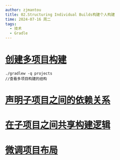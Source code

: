 ```yaml
---
author: zjmantou
title: 02.Structuring Individual Builds构建个人构建
time: 2024-07-16 周二
tags:
  - 技术
  - Gradle
---
```

# [创建多项目构建](https://docs.gradle.org/7.6/userguide/multi_project_builds.html)

```shell
./gradlew -q projects
//查看多项目构建的结构
```

# [声明子项目之间的依赖关系](https://docs.gradle.org/7.6/userguide/declaring_dependencies_between_subprojects.html)

# [在子项目之间共享构建逻辑](https://docs.gradle.org/7.6/userguide/sharing_build_logic_between_subprojects.html)

# [微调项目布局](https://docs.gradle.org/7.6/userguide/fine_tuning_project_layout.html)

